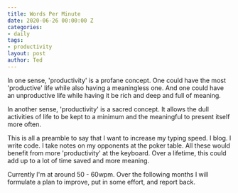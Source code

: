 ```yaml
---
title: Words Per Minute
date: 2020-06-26 00:00:00 Z
categories:
- daily
tags:
- productivity
layout: post
author: Ted
---
```


In one sense, 'productivity' is a profane concept. One could have the most 'productive' life while also having a meaningless one. And one could have an unproductive life while having it be rich and deep and full of meaning.

In another sense, 'productivity' is a sacred concept. It allows the dull activities of life to be kept to a minimum and the meaningful to present itself more often.

This is all a preamble to say that I want to increase my typing speed. I blog. I write code. I take notes on my opponents at the poker table. All these would benefit from more 'productivity' at the keyboard. Over a lifetime, this could add up to a lot of time saved and more meaning.

Currently I'm at around 50 - 60wpm. Over the following months I will formulate a plan to improve, put in some effort, and report back.
